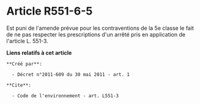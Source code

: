 # Article R551-6-5

Est puni de l'amende prévue pour les contraventions de la 5e classe le fait de ne pas respecter les prescriptions d'un arrêté
pris en application de l'article L. 551-3.

**Liens relatifs à cet article**

	**Créé par**:

	  - Décret n°2011-609 du 30 mai 2011 - art. 1

	**Cite**:

	  - Code de l'environnement - art. L551-3
